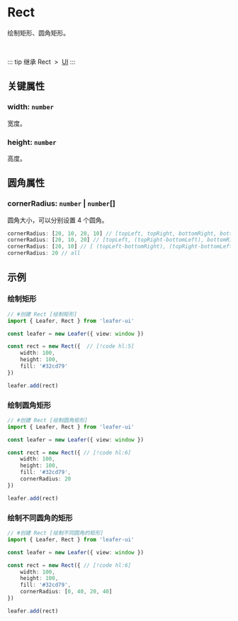 <script setup>
import Case from '/component/Case.vue'
</script>

# Rect

绘制矩形、圆角矩形。

<case name="Rect" editor=false></case>

<br/>

::: tip 继承
Rect &nbsp;>&nbsp; [UI](./UI.md)
:::

## 关键属性

### width: `number`

宽度。

### height: `number`

高度。

## 圆角属性

### cornerRadius: `number` | `number`[]

圆角大小，可以分别设置 4 个圆角。

```ts
cornerRadius: [20, 10, 20, 10] // [topLeft, topRight, bottomRight, bottomLeft]
cornerRadius: [20, 10, 20] // [topLeft, (topRight-bottomLeft), bottomRight]
cornerRadius: [20, 10] // [ (topLeft-bottomRight), (topRight-bottomLeft)]
cornerRadius: 20 // all
```

<!-- ## 继承元素

### [UI](./UI.md) -->

<!-- ## API

### [Rect](/api/classes/Rect.md) -->

## 示例

<case name="Rect" index=0 editor=false></case>

### 绘制矩形

```ts
// #创建 Rect [绘制矩形]
import { Leafer, Rect } from 'leafer-ui'

const leafer = new Leafer({ view: window })

const rect = new Rect({  // [!code hl:5]
    width: 100,
    height: 100,
    fill: '#32cd79'
})

leafer.add(rect)
```

<case name="Rect" index=1 editor=false></case>

### 绘制圆角矩形

```ts
// #创建 Rect [绘制圆角矩形]
import { Leafer, Rect } from 'leafer-ui'

const leafer = new Leafer({ view: window })

const rect = new Rect({ // [!code hl:6]
    width: 100,
    height: 100,
    fill: '#32cd79',
    cornerRadius: 20
})

leafer.add(rect)
```

<case name="Rect" index=4 editor=false></case>

### 绘制不同圆角的矩形

```ts
// #创建 Rect [绘制不同圆角的矩形]
import { Leafer, Rect } from 'leafer-ui'

const leafer = new Leafer({ view: window })

const rect = new Rect({ // [!code hl:6]
    width: 100,
    height: 100,
    fill: '#32cd79',
    cornerRadius: [0, 40, 20, 40]
})

leafer.add(rect)
```
